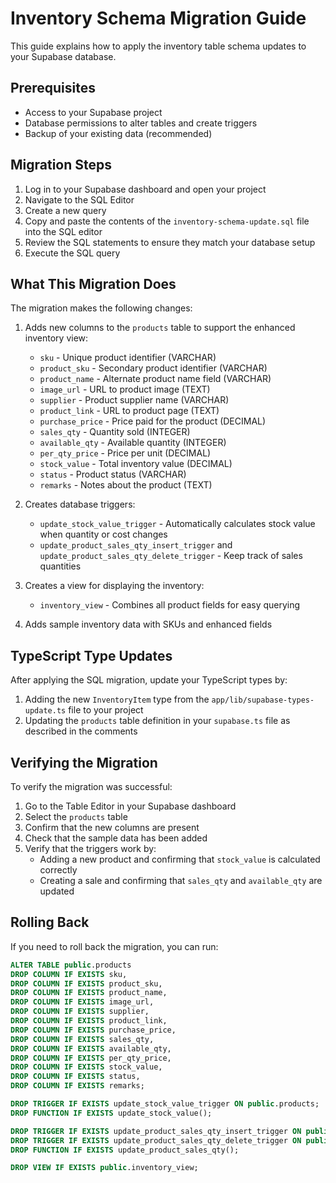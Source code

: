 # Inventory Schema Migration Guide

This guide explains how to apply the inventory table schema updates to your Supabase database.

## Prerequisites

- Access to your Supabase project
- Database permissions to alter tables and create triggers
- Backup of your existing data (recommended)

## Migration Steps

1. Log in to your Supabase dashboard and open your project
2. Navigate to the SQL Editor
3. Create a new query
4. Copy and paste the contents of the `inventory-schema-update.sql` file into the SQL editor
5. Review the SQL statements to ensure they match your database setup
6. Execute the SQL query

## What This Migration Does

The migration makes the following changes:

1. Adds new columns to the `products` table to support the enhanced inventory view:
   - `sku` - Unique product identifier (VARCHAR)
   - `product_sku` - Secondary product identifier (VARCHAR)
   - `product_name` - Alternate product name field (VARCHAR)
   - `image_url` - URL to product image (TEXT)
   - `supplier` - Product supplier name (VARCHAR)
   - `product_link` - URL to product page (TEXT)
   - `purchase_price` - Price paid for the product (DECIMAL)
   - `sales_qty` - Quantity sold (INTEGER)
   - `available_qty` - Available quantity (INTEGER)
   - `per_qty_price` - Price per unit (DECIMAL)
   - `stock_value` - Total inventory value (DECIMAL)
   - `status` - Product status (VARCHAR)
   - `remarks` - Notes about the product (TEXT)

2. Creates database triggers:
   - `update_stock_value_trigger` - Automatically calculates stock value when quantity or cost changes
   - `update_product_sales_qty_insert_trigger` and `update_product_sales_qty_delete_trigger` - Keep track of sales quantities

3. Creates a view for displaying the inventory:
   - `inventory_view` - Combines all product fields for easy querying

4. Adds sample inventory data with SKUs and enhanced fields

## TypeScript Type Updates

After applying the SQL migration, update your TypeScript types by:

1. Adding the new `InventoryItem` type from the `app/lib/supabase-types-update.ts` file to your project
2. Updating the `products` table definition in your `supabase.ts` file as described in the comments

## Verifying the Migration

To verify the migration was successful:

1. Go to the Table Editor in your Supabase dashboard
2. Select the `products` table
3. Confirm that the new columns are present
4. Check that the sample data has been added
5. Verify that the triggers work by:
   - Adding a new product and confirming that `stock_value` is calculated correctly
   - Creating a sale and confirming that `sales_qty` and `available_qty` are updated

## Rolling Back

If you need to roll back the migration, you can run:

```sql
ALTER TABLE public.products
DROP COLUMN IF EXISTS sku,
DROP COLUMN IF EXISTS product_sku,
DROP COLUMN IF EXISTS product_name,
DROP COLUMN IF EXISTS image_url,
DROP COLUMN IF EXISTS supplier,
DROP COLUMN IF EXISTS product_link,
DROP COLUMN IF EXISTS purchase_price,
DROP COLUMN IF EXISTS sales_qty,
DROP COLUMN IF EXISTS available_qty,
DROP COLUMN IF EXISTS per_qty_price,
DROP COLUMN IF EXISTS stock_value,
DROP COLUMN IF EXISTS status,
DROP COLUMN IF EXISTS remarks;

DROP TRIGGER IF EXISTS update_stock_value_trigger ON public.products;
DROP FUNCTION IF EXISTS update_stock_value();

DROP TRIGGER IF EXISTS update_product_sales_qty_insert_trigger ON public.sales;
DROP TRIGGER IF EXISTS update_product_sales_qty_delete_trigger ON public.sales;
DROP FUNCTION IF EXISTS update_product_sales_qty();

DROP VIEW IF EXISTS public.inventory_view;
``` 